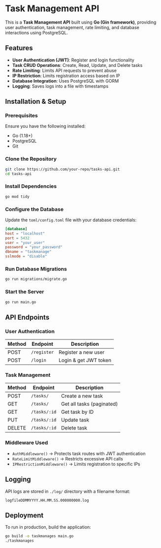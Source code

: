 # Task Management API

This is a **Task Management API** built using **Go (Gin framework)**, providing user authentication, task management, rate limiting, and database interactions using PostgreSQL.

## Features

- **User Authentication (JWT)**: Register and login functionality
- **Task CRUD Operations**: Create, Read, Update, and Delete tasks
- **Rate Limiting**: Limits API requests to prevent abuse
- **IP Restriction**: Limits registration access based on IP
- **Database Integration**: Uses PostgreSQL with GORM
- **Logging**: Saves logs into a file with timestamps

## Installation & Setup

### Prerequisites

Ensure you have the following installed:

- Go (1.18+)
- PostgreSQL
- Git

### Clone the Repository

```sh
git clone https://github.com/your-repo/tasks-api.git
cd tasks-api
```

### Install Dependencies

```sh
go mod tidy
```

### Configure the Database

Update the `toml/config.toml` file with your database credentials:

```toml
[database]
host = "localhost"
port = 5432
user = "your_user"
password = "your_password"
dbname = "taskmanage"
sslmode = "disable"
```

### Run Database Migrations

```sh
go run migrations/migrate.go
```

### Start the Server

```sh
go run main.go
```

## API Endpoints

### User Authentication

| Method | Endpoint    | Description           |
| ------ | ----------- | --------------------- |
| POST   | `/register` | Register a new user   |
| POST   | `/login`    | Login & get JWT token |

### Task Management

| Method | Endpoint     | Description               |
| ------ | ------------ | ------------------------- |
| POST   | `/tasks/`    | Create a new task         |
| GET    | `/tasks/`    | Get all tasks (paginated) |
| GET    | `/tasks/:id` | Get task by ID            |
| PUT    | `/tasks/:id` | Update task               |
| DELETE | `/tasks/:id` | Delete task               |

### Middleware Used

- `AuthMiddleware()` → Protects task routes with JWT authentication
- `RateLimitMiddleware()` → Restricts excessive API calls
- `IPRestrictionMiddleware()` → Limits registration to specific IPs

## Logging

API logs are stored in `./log/` directory with a filename format:

```
logfileDDMMYYYY.HH.MM.SS.000000000.log
```

## Deployment

To run in production, build the application:

```sh
go build -o taskmanages main.go
./taskmanages
```
